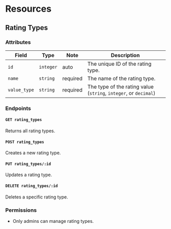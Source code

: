 # Resources

## Rating Types

### Attributes

Field        | Type      | Note     | Description                        
-------------|-----------|----------|----------------------------------------
`id`         | `integer` | auto     | The unique ID of the rating type.
`name`       | `string`  | required | The name of the rating type.
`value_type` | `string`  | required | The type of the rating value (`string`, `integer`, or `decimal`)

### Endpoints

#### `GET rating_types`

Returns all rating types.

#### `POST rating_types`

Creates a new rating type.

#### `PUT rating_types/:id`

Updates a rating type.

#### `DELETE rating_types/:id`

Deletes a specific rating type.

### Permissions

* Only admins can manage rating types.